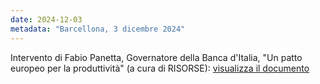 ```yaml
---
date: 2024-12-03
metadata: "Barcellona, 3 dicembre 2024"
---
```


Intervento di Fabio Panetta, Governatore della Banca d'Italia, "Un patto europeo per la produttività" (a cura di RISORSE): <a href="/assets/2024-12-03-panetta.pdf" target="_blank">visualizza il documento</a>
